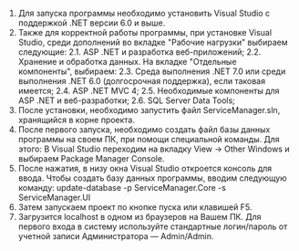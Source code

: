 1. Для запуска программы необходимо установить Visual Studio с поддержкой .NET версии 6.0 и выше.
2. Также для корректной работы программы, при установке Visual Studio, среди дополнений во вкладке "Рабочие нагрузки" выбираем следующие:
2.1. ASP .NET и разработка веб-приложений;
2.2. Хранение и обработка данных.
На вкладке "Отдельные компоненты", выбираем:
2.3. Среда выполнения .NET 7.0 или среди выполнения .NET 6.0 (долгосрочная поддержка), если таковая имеется;
2.4. ASP .NET MVC 4;
2.5. Необходимые компоненты для ASP .NET и веб-разработки;
2.6. SQL Server Data Tools;
3. После установки, необходимо запустить файл ServiceManager.sln, хранящийся в корне проекта. 
4. После первого запуска, необходимо создать файл базы данных программы на своем ПК, при помощи специальной команды. Для этого:
В Visual Studio переходим на вкладку View -> Other Windows и выбираем Package Manager Console.
5. После нажатия, в низу окна Visual Studio откроется консоль для ввода. Чтобы создать базу данных программы, вводим следующую команду: update-database -p ServiceManager.Core -s ServiceManager.UI
6. Затем запускаем проект по кнопке пуска или клавишей F5. 
7. Загрузится localhost в одном из браузеров на Вашем ПК. Для первого входа в систему используйте стандартные логин/пароль от учетной записи Администратора — Admin/Admin.
